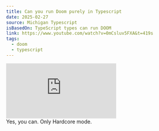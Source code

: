 ```yaml
---
title: Can you run Doom purely in Typescript
date: 2025-02-27
source: Michigan Typescript
isBasedOn: TypeScript types can run DOOM
link: https://www.youtube.com/watch?v=0mCsluv5FXA&t=419s
tags:
  - doom
  - typescript
---
```

<div class="embed-container">
<iframe src="https://www.youtube.com/embed/0mCsluv5FXA?si=vlx3LymiAqhZVclr" title="YouTube video player" frameborder="0" allow="accelerometer; autoplay; clipboard-write; encrypted-media; gyroscope; picture-in-picture; web-share" referrerpolicy="strict-origin-when-cross-origin" allowfullscreen></iframe>
</div>
Yes, you can.
Only Hardcore mode.